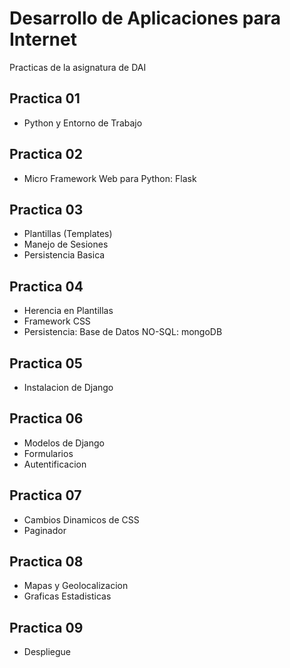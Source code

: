 Desarrollo de Aplicaciones para Internet
===========================================

Practicas de la asignatura de DAI

Practica 01
--------------
+ Python y Entorno de Trabajo

Practica 02
--------------
+ Micro Framework Web para Python: Flask

Practica 03
--------------
+ Plantillas (Templates)
+ Manejo de Sesiones
+ Persistencia Basica

Practica 04
--------------
+ Herencia en Plantillas
+ Framework CSS
+ Persistencia: Base de Datos NO-SQL: mongoDB

Practica 05
--------------
+ Instalacion de Django

Practica 06
--------------
+ Modelos de Django
+ Formularios
+ Autentificacion

Practica 07
--------------
+ Cambios Dinamicos de CSS
+ Paginador

Practica 08
--------------
+ Mapas y Geolocalizacion
+ Graficas Estadisticas

Practica 09
--------------
+ Despliegue
